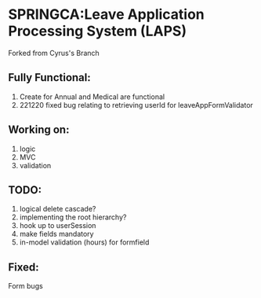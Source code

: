 # SPRINGCA:Leave Application Processing System (LAPS)

Forked from Cyrus's Branch
 
## Fully Functional:
 1. Create for Annual and Medical are functional
 2. 221220 fixed bug relating to retrieving userId for leaveAppFormValidator

## Working on:

  1. logic
  2. MVC
  3. validation
  
 ## TODO:
 
  1. logical delete cascade?
  2. implementing the root hierarchy?
  3. hook up to userSession
  4. make fields mandatory
  5. in-model validation (hours) for formfield

## Fixed:
  Form bugs
